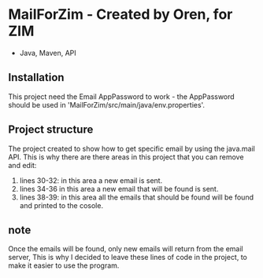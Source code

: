 # MailForZim - Created by Oren, for ZIM
* Java, Maven, API

## Installation
This project need the Email AppPassword to work - the AppPassword should be used in 'MailForZim/src/main/java/env.properties'.

## Project structure
The project created to show how to get specific email by using the java.mail API.
This is why there are there areas in this project that you can remove and edit:
1) lines 30-32: in this area a new email is sent.
2) lines 34-36 in this area a new email that will be found is sent.
3) lines 38-39: in this area all the emails that should be found will be found and printed to the cosole.

## note
Once the emails will be found, only new emails will return from the email server,
This is why I decided to leave these lines of code in the project, to make it easier to use the program.
